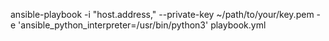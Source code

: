 
ansible-playbook -i "host.address," --private-key ~/path/to/your/key.pem -e 'ansible_python_interpreter=/usr/bin/python3' playbook.yml
